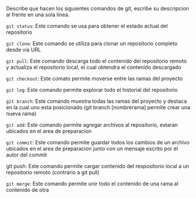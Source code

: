 Describe que hacen los siguientes comandos de git, escribe su descripcion al frente en una sola linea.

`git status`: Este comando se usa para obtener el estado actual del repositorio

`git clone`: Este comando se utiliza para clonar un repositorio completo desde via URL

`git pull`:  Este comando descarga todo el contenido del repositorio remoto y actualiza el repositorio local, el cual obtendra el contenido descargado

`git checkout`: Este comato permite moverse entre las ramas del proyecto

`git log`: Este comando permite explorar todo el historial del repositorio

`git branch`: Este comando muestra todas las ramas del proyecto y destaca en la cual uno esta posicionado (git branch [nombrerama] permite crear una nueva rama)

`git add`: Este comando permite agregar archivos al repositorio, estaran ubicados en el area de preparacion

`git commit`: Este comando permite guardar todos los cambios de un archivo ubicados en el area de preparacion junto con un mensaje escrito por el autor del commit 

git push: Este comando permite cargar contenido del respositorio local a un repositorio remoto (contrario a git pull)

`git merge`: Este comando permite unir todo el contenido de una rama al contenido de otra


